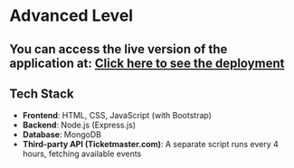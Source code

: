 # Advanced Level

## You can access the live version of the application at: <a href="http://ec2-18-156-135-252.eu-central-1.compute.amazonaws.com/" target="_blank">Click here to see the deployment</a>

## Tech Stack

- **Frontend**: HTML, CSS, JavaScript (with Bootstrap)
- **Backend**: Node.js (Express.js)
- **Database**: MongoDB
- **Third-party API (Ticketmaster.com)**: A separate script runs every 4 hours, fetching available events
